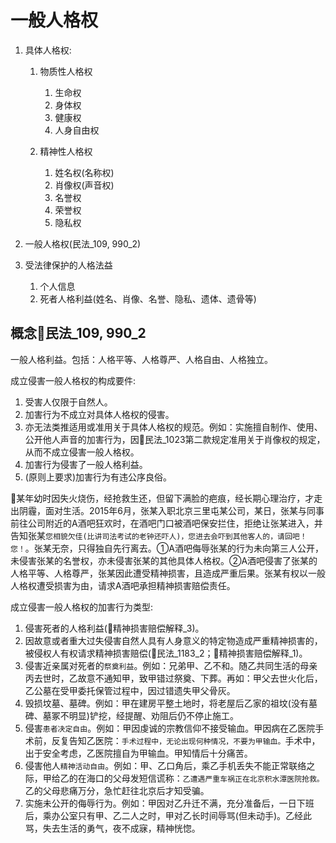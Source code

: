 # 一般人格权


1. 具体人格权:
    1. 物质性人格权
        1. 生命权
        2. 身体权
        3. 健康权
        4. 人身自由权

    2. 精神性人格权

        1. 姓名权(名称权)
        2. 肖像权(声音权)
        3. 名誉权
        4. 荣誉权
        5. 隐私权

2. 一般人格权(民法_109, 990_2)
3. 受法律保护的人格法益
    1. 个人信息
    2. 死者人格利益(姓名、肖像、名誉、隐私、遗体、遗骨等)

## 概念🚪民法_109, 990_2

一般人格利益。包括：人格平等、人格尊严、人格自由、人格独立。

成立侵害一般人格权的构成要件:
1. 受害人仅限于自然人。
2. 加害行为不成立对具体人格权的侵害。
3. 亦无法类推适用或准用关于具体人格权的规范。例如：实施擅自制作、使用、公开他人声音的加害行为，因🚪民法_1023第二款规定准用关于肖像权的规定，从而不成立侵害一般人格权。
4. 加害行为侵害了一般人格利益。
5. (原则上要求)加害行为有违公序良俗。


🍐某年幼时因失火烧伤，经抢救生还，但留下满脸的疤痕，经长期心理治疗，才走出阴霾，面对生活。2015年6月，张某入职北京三里屯某公司，某日，张某与同事前往公司附近的A酒吧狂欢时，在酒吧门口被酒吧保安拦住，拒绝让张某进入，并告知张某`您相貌欠佳(比讲司法考试的老钟还吓人)，您进去会吓到其他客人的，请回吧！您！`。张某无奈，只得独自先行离去。①A酒吧侮辱张某的行为未向第三人公开，未侵害张某的名誉权，亦未侵害张某的其他具体人格权。②A酒吧侵害了张某的人格平等、人格尊严，张某因此遭受精神损害，且造成严重后果。张某有权以一般人格权遭受损害为由，请求A酒吧承担精神损害赔偿责任。


成立侵害一般人格权的加害行为类型:

1. 侵害死者的人格利益(🚪精神损害赔偿解释_3)。
2. 因故意或者重大过失侵害自然人具有人身意义的特定物造成严重精神损害的，被侵权人有权请求精神损害赔偿(🚪民法_1183_2；🚪精神损害赔偿解释_1)。
3. 侵害近亲属对死者的`祭奠利益`。例如：兄弟甲、乙不和。随乙共同生活的母亲丙去世时，乙故意不通知甲，致甲错过祭奠、下葬。再如：甲父去世火化后，乙公墓在受甲委托保管过程中，因过错遗失甲父骨灰。
4. 毁损坟墓、墓碑。例如：甲在建房平整土地时，将老屋后乙家的祖坟(没有墓碑、墓冢不明显)铲挖，经提醒、劝阻后仍不停止施工。
5. 侵害`患者决定自由`。例如：甲因虔诚的宗教信仰不接受输血。甲因病在乙医院手术前，反复告知乙医院：`手术过程中，无论出现何种情况，不要为甲输血。`手术中，出于安全考虑，乙医院擅自为甲输血。甲知情后十分痛苦。
6. 侵害他人`精神活动自由`。例如：甲、乙口角后，乘乙手机丢失不能正常联络之际，甲给乙的在海口的父母发短信谎称：`乙遭遇严重车祸正在北京积水潭医院抢救。`乙的父母悲痛万分，急忙赶往北京后才知受骗。
7. 实施未公开的侮辱行为。例如：甲因对乙升迁不满，充分准备后，一日下班后，乘办公室只有甲、乙二人之时，甲对乙长时间辱骂(但未动手)。乙经此骂，失去生活的勇气，夜不成寐，精神恍惚。












